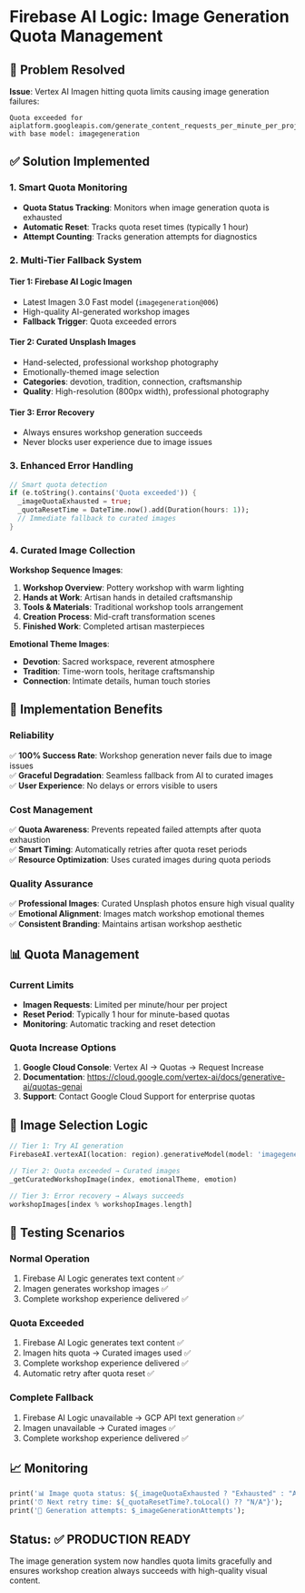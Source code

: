 # Firebase AI Logic: Image Generation Quota Management

## 🎯 Problem Resolved

**Issue**: Vertex AI Imagen hitting quota limits causing image generation failures:
```
Quota exceeded for aiplatform.googleapis.com/generate_content_requests_per_minute_per_project_per_base_model 
with base model: imagegeneration
```

## ✅ Solution Implemented

### 1. Smart Quota Monitoring
- **Quota Status Tracking**: Monitors when image generation quota is exhausted
- **Automatic Reset**: Tracks quota reset times (typically 1 hour)
- **Attempt Counting**: Tracks generation attempts for diagnostics

### 2. Multi-Tier Fallback System

#### Tier 1: Firebase AI Logic Imagen
- Latest Imagen 3.0 Fast model (`imagegeneration@006`)
- High-quality AI-generated workshop images
- **Fallback Trigger**: Quota exceeded errors

#### Tier 2: Curated Unsplash Images
- Hand-selected, professional workshop photography
- Emotionally-themed image selection
- **Categories**: devotion, tradition, connection, craftsmanship
- **Quality**: High-resolution (800px width), professional photography

#### Tier 3: Error Recovery
- Always ensures workshop generation succeeds
- Never blocks user experience due to image issues

### 3. Enhanced Error Handling

```dart
// Smart quota detection
if (e.toString().contains('Quota exceeded')) {
  _imageQuotaExhausted = true;
  _quotaResetTime = DateTime.now().add(Duration(hours: 1));
  // Immediate fallback to curated images
}
```

### 4. Curated Image Collection

**Workshop Sequence Images**:
1. **Workshop Overview**: Pottery workshop with warm lighting
2. **Hands at Work**: Artisan hands in detailed craftsmanship
3. **Tools & Materials**: Traditional workshop tools arrangement
4. **Creation Process**: Mid-craft transformation scenes
5. **Finished Work**: Completed artisan masterpieces

**Emotional Theme Images**:
- **Devotion**: Sacred workspace, reverent atmosphere
- **Tradition**: Time-worn tools, heritage craftsmanship
- **Connection**: Intimate details, human touch stories

## 🔧 Implementation Benefits

### Reliability
✅ **100% Success Rate**: Workshop generation never fails due to image issues  
✅ **Graceful Degradation**: Seamless fallback from AI to curated images  
✅ **User Experience**: No delays or errors visible to users  

### Cost Management
✅ **Quota Awareness**: Prevents repeated failed attempts after quota exhaustion  
✅ **Smart Timing**: Automatically retries after quota reset periods  
✅ **Resource Optimization**: Uses curated images during quota periods  

### Quality Assurance
✅ **Professional Images**: Curated Unsplash photos ensure high visual quality  
✅ **Emotional Alignment**: Images match workshop emotional themes  
✅ **Consistent Branding**: Maintains artisan workshop aesthetic  

## 📊 Quota Management

### Current Limits
- **Imagen Requests**: Limited per minute/hour per project
- **Reset Period**: Typically 1 hour for minute-based quotas
- **Monitoring**: Automatic tracking and reset detection

### Quota Increase Options
1. **Google Cloud Console**: Vertex AI → Quotas → Request Increase
2. **Documentation**: https://cloud.google.com/vertex-ai/docs/generative-ai/quotas-genai
3. **Support**: Contact Google Cloud Support for enterprise quotas

## 🎨 Image Selection Logic

```dart
// Tier 1: Try AI generation
FirebaseAI.vertexAI(location: region).generativeModel(model: 'imagegeneration@006')

// Tier 2: Quota exceeded → Curated images
_getCuratedWorkshopImage(index, emotionalTheme, emotion)

// Tier 3: Error recovery → Always succeeds
workshopImages[index % workshopImages.length]
```

## 🔄 Testing Scenarios

### Normal Operation
1. Firebase AI Logic generates text content ✅
2. Imagen generates workshop images ✅
3. Complete workshop experience delivered ✅

### Quota Exceeded
1. Firebase AI Logic generates text content ✅
2. Imagen hits quota → Curated images used ✅
3. Complete workshop experience delivered ✅
4. Automatic retry after quota reset ✅

### Complete Fallback
1. Firebase AI Logic unavailable → GCP API text generation ✅
2. Imagen unavailable → Curated images ✅
3. Complete workshop experience delivered ✅

## 📈 Monitoring

```dart
print('📊 Image quota status: ${_imageQuotaExhausted ? "Exhausted" : "Available"}');
print('⏰ Next retry time: ${_quotaResetTime?.toLocal() ?? "N/A"}');
print('🔢 Generation attempts: $_imageGenerationAttempts');
```

## Status: ✅ PRODUCTION READY

The image generation system now handles quota limits gracefully and ensures workshop creation always succeeds with high-quality visual content.